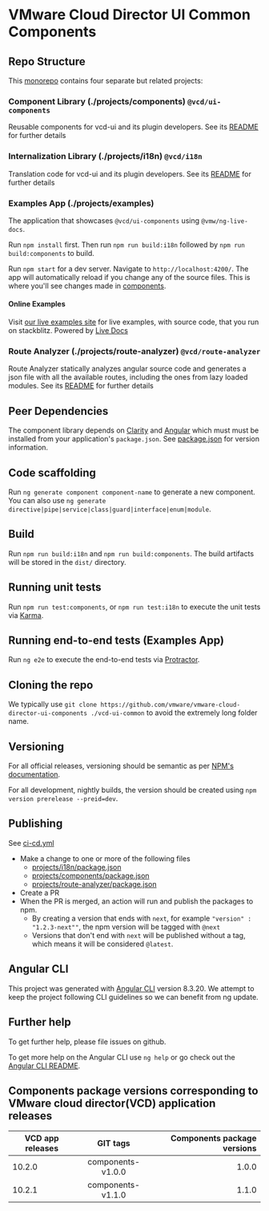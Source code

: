 # VMware Cloud Director UI Common Components

## Repo Structure

This [monorepo](https://angular.io/guide/file-structure#multiple-projects) contains four separate but related projects:

### Component Library (./projects/components) `@vcd/ui-components`

Reusable components for vcd-ui and its plugin developers. See its [README](projects/components/README.md)
for further details

### Internalization Library (./projects/i18n) `@vcd/i18n`

Translation code for vcd-ui and its plugin developers. See its [README](projects/i18n/README.md)
for further details

### Examples App (./projects/examples)

The application that showcases `@vcd/ui-components` using `@vmw/ng-live-docs`.

Run `npm install` first. Then run `npm run build:i18n` followed by `npm run build:components` to build.

Run `npm start` for a dev server. Navigate to `http://localhost:4200/`. The app will automatically reload if
you change any of the source files. This is where you'll see changes made in [components](./projects/components).

#### Online Examples

Visit [our live examples site](https://vmware.github.io/vmware-cloud-director-ui-components/) for live examples, with source code, that you run on stackblitz. Powered by [Live Docs](https://github.com/vmware/live-docs)

### Route Analyzer (./projects/route-analyzer) `@vcd/route-analyzer`

Route Analyzer statically analyzes angular source code and generates a json file with all the available routes,
including the ones from lazy loaded modules. See its [README](projects/route-analyzer/README.md)
for further details

## Peer Dependencies

The component library depends on [Clarity](https://clarity.design/) and [Angular](https://angular.io/)
which must must be installed from your application's `package.json`. See [package.json](package.json) for version
information.

## Code scaffolding

Run `ng generate component component-name` to generate a new component. You can also use
`ng generate directive|pipe|service|class|guard|interface|enum|module`.

## Build

Run `npm run build:i18n` and `npm run build:components`. The build artifacts will be stored in the `dist/` directory.

## Running unit tests

Run `npm run test:components`, or `npm run test:i18n` to execute the unit tests via [Karma](https://karma-runner.github.io).

## Running end-to-end tests (Examples App)

Run `ng e2e` to execute the end-to-end tests via [Protractor](http://www.protractortest.org/).

## Cloning the repo

We typically use `git clone https://github.com/vmware/vmware-cloud-director-ui-components ./vcd-ui-common` to avoid
the extremely long folder name.

## Versioning

For all official releases, versioning should be semantic as per [NPM's documentation](https://docs.npmjs.com/about-semantic-versioning).

For all development, nightly builds, the version should be created using `npm version prerelease --preid=dev`.

## Publishing

See [ci-cd.yml](.github/workflows/ci-cd.yml)

-   Make a change to one or more of the following files
    -   [projects/i18n/package.json](./projects/i18n/package.json)
    -   [projects/components/package.json](./projects/components/package.json)
    -   [projects/route-analyzer/package.json](./projects/route-analyzer/package.json)
-   Create a PR
-   When the PR is merged, an action will run and publish the packages to npm.
    -   By creating a version that ends with `next`, for example `"version" : "1.2.3-next""`, the npm version will be tagged
        with `@next`
    -   Versions that don't end with `next` will be published without a tag, which means it will be considered `@latest`.

## Angular CLI

This project was generated with [Angular CLI](https://github.com/angular/angular-cli) version 8.3.20. We attempt to
keep the project following CLI guidelines so we can benefit from ng update.

## Further help

To get further help, please file issues on github.

To get more help on the Angular CLI use `ng help` or go check out the
[Angular CLI README](https://github.com/angular/angular-cli/blob/master/README.md).

## Components package versions corresponding to VMware cloud director(VCD) application releases

| VCD app releases        | GIT tags           | Components package versions  |
| ------------- |:-------------:| -----:|
| 10.2.0      | components-v1.0.0 | 1.0.0 |
| 10.2.1      | components-v1.1.0      |   1.1.0 |
